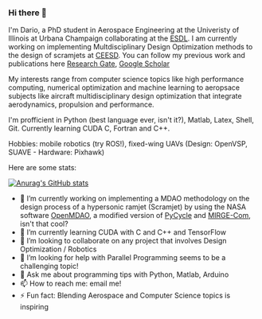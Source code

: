 ### Hi there 👋

I'm Dario, a PhD student in Aerospace Engineering at the Univeristy of Illinois at Urbana Champaign collaborating at the [ESDL](http://systemdesign.illinois.edu/home/).
I am currently working on implementing Multdisciplinary Design Optimization methods to the design of scramjets at [CEESD](https://ceesd.illinois.edu/).
You can follow my previous work and publications here [Research Gate](https://www.researchgate.net/profile/Dario-Rodriguez-5), [Google Scholar](https://scholar.google.com/citations?hl=en&user=Ou120RAAAAAJ)

My interests range from computer science topics like high performance computing, numerical optimization and machine learning to aeropsace subjects like aircraft multidisciplinary design optimization that integrate aerodynamics, propulsion and performance.

I'm profficient in Python (best language ever, isn't it?), Matlab, Latex, Shell, Git. Currently learning CUDA C, Fortran and C++.



Hobbies: mobile robotics (try ROS!), fixed-wing UAVs (Design: OpenVSP, SUAVE - Hardware: Pixhawk)  

Here are some stats: 

[![Anurag's GitHub stats](https://github-readme-stats.vercel.app/api?username=dalexa10)](https://github.com/anuraghazra/github-readme-stats)


- 🔭 I’m currently working on implementing a MDAO methodology on the design process of a hypersonic ramjet (Scramjet) by using the NASA software [OpenMDAO](https://openmdao.org/newdocs/versions/latest/main.html), a modified version of [PyCycle](https://github.com/OpenMDAO/pyCycle) and [MIRGE-Com](https://github.com/illinois-ceesd/mirgecom), isn't that cool?
- 🌱 I’m currently learning CUDA with C and C++ and TensorFlow
- 👯 I’m looking to collaborate on any project that involves Design Optimization / Robotics
- 🤔 I’m looking for help with Parallel Programming seems to be a challenging topic!
- 💬 Ask me about programming tips with Python, Matlab, Arduino
- 📫 How to reach me: email me!
- ⚡ Fun fact: Blending Aerospace and Computer Science topics is inspiring

<!--
**dalexa10/dalexa10** is a ✨ _special_ ✨ repository because its `README.md` (this file) appears on your GitHub profile.
Here are some ideas to get you started:

- 🔭 I’m currently working on implementing 
- 🌱 I’m currently learning ...
- 👯 I’m looking to collaborate on ...
- 🤔 I’m looking for help with ...
- 💬 Ask me about ...
- 📫 How to reach me: ...
- 😄 Pronouns: ...
- ⚡ Fun fact: ...
-->
